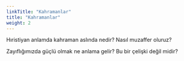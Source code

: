```yaml
---
linkTitle: "Kahramanlar"
title: "Kahramanlar"
weight: 2
---
```



Hıristiyan anlamda kahraman aslında nedir? Nasıl muzaffer oluruz?

Zayıflığımızda güçlü olmak ne anlama gelir? Bu bir çelişki değil midir?